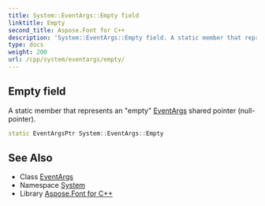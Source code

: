 ```yaml
---
title: System::EventArgs::Empty field
linktitle: Empty
second_title: Aspose.Font for C++
description: 'System::EventArgs::Empty field. A static member that represents an "empty" EventArgs shared pointer (null-pointer) in C++.'
type: docs
weight: 200
url: /cpp/system/eventargs/empty/
---
```

## Empty field


A static member that represents an "empty" [EventArgs](../) shared pointer (null-pointer).

```cpp
static EventArgsPtr System::EventArgs::Empty
```

## See Also

* Class [EventArgs](../)
* Namespace [System](../../)
* Library [Aspose.Font for C++](../../../)
